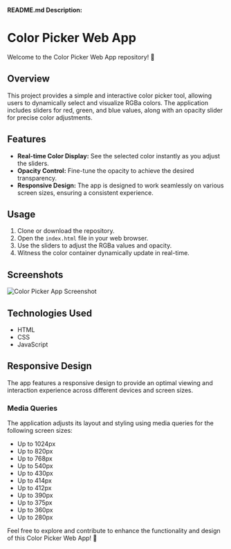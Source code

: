 **README.md Description:**

# Color Picker Web App

Welcome to the Color Picker Web App repository! 🌈

## Overview

This project provides a simple and interactive color picker tool, allowing users to dynamically select and visualize RGBa colors. The application includes sliders for red, green, and blue values, along with an opacity slider for precise color adjustments.

## Features

- **Real-time Color Display:** See the selected color instantly as you adjust the sliders.
- **Opacity Control:** Fine-tune the opacity to achieve the desired transparency.
- **Responsive Design:** The app is designed to work seamlessly on various screen sizes, ensuring a consistent experience.

## Usage

1. Clone or download the repository.
2. Open the `index.html` file in your web browser.
3. Use the sliders to adjust the RGBa values and opacity.
4. Witness the color container dynamically update in real-time.

## Screenshots

![Color Picker App Screenshot](screenshot.png)

## Technologies Used

- HTML
- CSS
- JavaScript

## Responsive Design

The app features a responsive design to provide an optimal viewing and interaction experience across different devices and screen sizes.

### Media Queries

The application adjusts its layout and styling using media queries for the following screen sizes:

- Up to 1024px
- Up to 820px
- Up to 768px
- Up to 540px
- Up to 430px
- Up to 414px
- Up to 412px
- Up to 390px
- Up to 375px
- Up to 360px
- Up to 280px

Feel free to explore and contribute to enhance the functionality and design of this Color Picker Web App! 🚀
